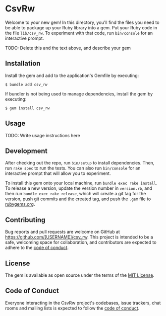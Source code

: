 # CsvRw

Welcome to your new gem! In this directory, you'll find the files you need to be able to package up your Ruby library into a gem. Put your Ruby code in the file `lib/csv_rw`. To experiment with that code, run `bin/console` for an interactive prompt.

TODO: Delete this and the text above, and describe your gem

## Installation

Install the gem and add to the application's Gemfile by executing:

    $ bundle add csv_rw

If bundler is not being used to manage dependencies, install the gem by executing:

    $ gem install csv_rw

## Usage

TODO: Write usage instructions here

## Development

After checking out the repo, run `bin/setup` to install dependencies. Then, run `rake spec` to run the tests. You can also run `bin/console` for an interactive prompt that will allow you to experiment.

To install this gem onto your local machine, run `bundle exec rake install`. To release a new version, update the version number in `version.rb`, and then run `bundle exec rake release`, which will create a git tag for the version, push git commits and the created tag, and push the `.gem` file to [rubygems.org](https://rubygems.org).

## Contributing

Bug reports and pull requests are welcome on GitHub at https://github.com/[USERNAME]/csv_rw. This project is intended to be a safe, welcoming space for collaboration, and contributors are expected to adhere to the [code of conduct](https://github.com/[USERNAME]/csv_rw/blob/main/CODE_OF_CONDUCT.md).

## License

The gem is available as open source under the terms of the [MIT License](https://opensource.org/licenses/MIT).

## Code of Conduct

Everyone interacting in the CsvRw project's codebases, issue trackers, chat rooms and mailing lists is expected to follow the [code of conduct](https://github.com/[USERNAME]/csv_rw/blob/main/CODE_OF_CONDUCT.md).

